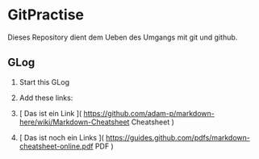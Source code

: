 # GitPractise

Dieses Repository dient dem Ueben des Umgangs mit git und github.

## GLog 

1. Start this GLog

2. Add these links: 
  1. [ Das ist ein Link ]( https://github.com/adam-p/markdown-here/wiki/Markdown-Cheatsheet Cheatsheet )
  2. [ Das ist noch ein Links ]( https://guides.github.com/pdfs/markdown-cheatsheet-online.pdf PDF )
